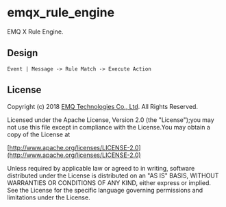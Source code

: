 
# emqx_rule_engine

EMQ X Rule Engine.

## Design

```
Event | Message -> Rule Match -> Execute Action
```

## License

Copyright (c) 2018 [EMQ Technologies Co., Ltd](http://emqtt.io). All Rights Reserved.

Licensed under the Apache License, Version 2.0 (the "License");you may not use this file except in compliance with the License.You may obtain a copy of the License at

[http://www.apache.org/licenses/LICENSE-2.0](http://www.apache.org/licenses/LICENSE-2.0)

Unless required by applicable law or agreed to in writing, software distributed under the License is distributed on an "AS IS" BASIS, WITHOUT WARRANTIES OR CONDITIONS OF ANY KIND, either express or implied.
See the License for the specific language governing permissions and limitations under the License.

